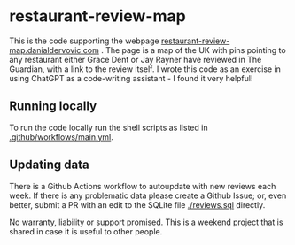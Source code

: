 # restaurant-review-map

This is the code supporting the webpage [restaurant-review-map.danialdervovic.com](https://restaurant-review-map.danialdervovic.com) . The page is a map of the UK with pins pointing to any restaurant either Grace Dent or Jay Rayner have reviewed in The Guardian, with a link to the review itself. I wrote this code as an exercise in using ChatGPT as a code-writing assistant - I found it very helpful!

## Running locally

To run the code locally run the shell scripts as listed in [.github/workflows/main.yml](.github/workflows/main.yml).

## Updating data

There is a Github Actions workflow to autoupdate with new reviews each week. If there is any problematic data please create a Github Issue; or, even better, submit a PR with an edit to the SQLite file [./reviews.sql](./reviews.sql) directly.

No warranty, liability or support promised. This is a weekend project that is shared in case it is useful to other people.
